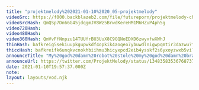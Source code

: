 ```yaml
---
title: "projektmelody%202021-01-10%2020_05-projektmelody"
videoSrc: https://f000.backblazeb2.com/file/futureporn/projektmelody-chaturbate-2021-01-10.mp4
videoSrcHash: QmQSp7Dn66G45jdqgmJV8Wz5BrwdKereHM1M6HZuP4ph5g
video720Hash: 
video480Hash: 
video360Hash: QmVvFfNnpzu14TUUfrBU3UuX8C9GQNoEDXD6zwyxfwXWhJ
thinHash: bafkreig5sekiuupkgupwkdf4opkik4aoqeo7ybuwdlnigwpqmtir3dazwu?filename=20210110T195737Z_thin.jpg
thiccHash: bafkreifk6unqkvcnokhbiihmu3hicyxpcd2eib4ysskf2s6yxoyzwxb5vi?filename=20210110T195737Z_thicc.jpg
announceTitle: "My%20god%20damn%20robot%20stole%20my%20god%20damn%20bra%21%21%20%28I%27m%20so%20embarrassed%29%20%3E.%3C"
announceUrl: https://twitter.com/ProjektMelody/status/1348358353676873729
date: 2021-01-10T19:57:37.000Z
note: 
layout: layouts/vod.njk
---
```

